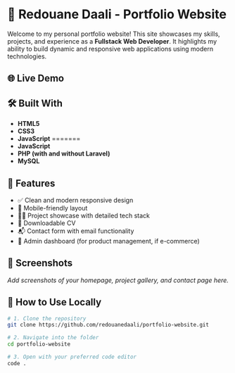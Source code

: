 # 💼 Redouane Daali - Portfolio Website

Welcome to my personal portfolio website! This site showcases my skills, projects, and experience as a **Fullstack Web Developer**. It highlights my ability to build dynamic and responsive web applications using modern technologies.

## 🌐 Live Demo

## 🛠️ Built With

- **HTML5**
- **CSS3**
- **JavaScript**
=======
- **JavaScript**
- **PHP (with and without Laravel)**
- **MySQL**

## 📂 Features

- ✅ Clean and modern responsive design
- 📱 Mobile-friendly layout
- 🧑‍💻 Project showcase with detailed tech stack
- 📄 Downloadable CV
- 📬 Contact form with email functionality
- 🔐 Admin dashboard (for product management, if e-commerce)

## 📸 Screenshots

_Add screenshots of your homepage, project gallery, and contact page here._

## 🧩 How to Use Locally

```bash
# 1. Clone the repository
git clone https://github.com/redouanedaali/portfolio-website.git

# 2. Navigate into the folder
cd portfolio-website

# 3. Open with your preferred code editor
code .
```
